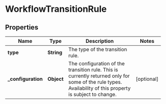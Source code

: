 # WorkflowTransitionRule

## Properties
Name | Type | Description | Notes
------------ | ------------- | ------------- | -------------
**type** | **String** | The type of the transition rule. | 
**_configuration** | **Object** | The configuration of the transition rule. This is currently returned only for some of the rule types. Availability of this property is subject to change. |  [optional]
